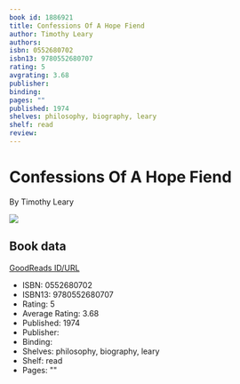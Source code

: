 ```yaml
---
book id: 1886921
title: Confessions Of A Hope Fiend
author: Timothy Leary
authors: 
isbn: 0552680702
isbn13: 9780552680707
rating: 5
avgrating: 3.68
publisher: 
binding: 
pages: ""
published: 1974
shelves: philosophy, biography, leary
shelf: read
review: 
---
```


# Confessions Of A Hope Fiend

By Timothy Leary

![](https://i.gr-assets.com/images/S/compressed.photo.goodreads.com/books/1245081042l/1886921.jpg)

## Book data

[GoodReads ID/URL](https://www.goodreads.com/book/show/1886921)

- ISBN: 0552680702
- ISBN13: 9780552680707
- Rating: 5
- Average Rating: 3.68
- Published: 1974
- Publisher: 
- Binding: 
- Shelves: philosophy, biography, leary
- Shelf: read
- Pages: ""

